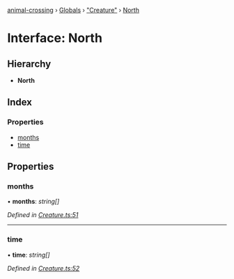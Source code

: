 [animal-crossing](../README.md) › [Globals](../globals.md) › ["Creature"](../modules/_creature_.md) › [North](_creature_.north.md)

# Interface: North

## Hierarchy

* **North**

## Index

### Properties

* [months](_creature_.north.md#months)
* [time](_creature_.north.md#time)

## Properties

###  months

• **months**: *string[]*

*Defined in [Creature.ts:51](https://github.com/Norviah/animal-crossing/blob/1f4a387/module/types/Creature.ts#L51)*

___

###  time

• **time**: *string[]*

*Defined in [Creature.ts:52](https://github.com/Norviah/animal-crossing/blob/1f4a387/module/types/Creature.ts#L52)*

